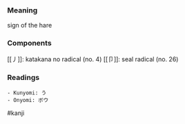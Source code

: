 ### Meaning

sign of the hare

### Components

[[丿]]: katakana no radical (no. 4) [[卩]]: seal radical (no. 26)

### Readings

```
- Kunyomi: う
- Onyomi: ボウ
```

#kanji